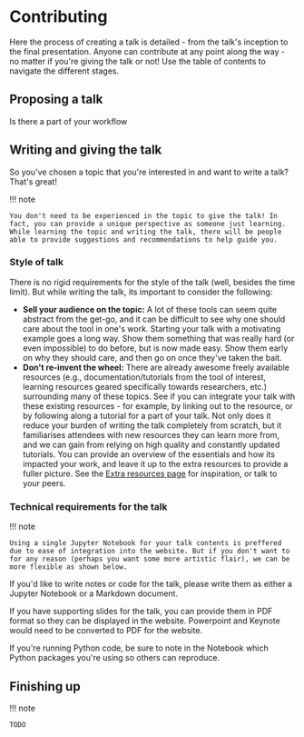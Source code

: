 # Contributing

Here the process of creating a talk is detailed - from the talk's inception to the final presentation. Anyone can contribute at any point along the way - no matter if you're giving the talk or not! Use the table of contents to navigate the different stages.

## Proposing a talk

Is there a part of your workflow

## Writing and giving the talk

So you've chosen a topic that you're interested in and want to write a talk? That's great!

!!! note

    You don't need to be experienced in the topic to give the talk! In fact, you can provide a unique perspective as someone just learning. While learning the topic and writing the talk, there will be people able to provide suggestions and recommendations to help guide you.

### Style of talk

There is no rigid requirements for the style of the talk (well, besides the time limit). But while writing the talk, its important to consider the following:

- **Sell your audience on the topic:** A lot of these tools can seem quite abstract from the get-go, and it can be difficult to see why one should care about the tool in one's work. Starting your talk with a motivating example goes a long way. Show them something that was really hard (or even impossible) to do before, but is now made easy. Show them early on why they should care, and then go on once they've taken the bait.
- **Don't re-invent the wheel:** There are already awesome freely available resources (e.g., documentation/tutorials from the tool of interest, learning resources geared specifically towards researchers, etc.) surrounding many of these topics. See if you can integrate your talk with these existing resources - for example, by linking out to the resource, or by following along a tutorial for a part of your talk. Not only does it reduce your burden of writing the talk completely from scratch, but it familiarises attendees with new resources they can learn more from, and we can gain from relying on high quality and constantly updated tutorials. You can provide an overview of the essentials and how its impacted your work, and leave it up to the extra resources to provide a fuller picture. See the [Extra resources page](./extra-resources.md) for inspiration, or talk to your peers.

### Technical requirements for the talk

!!! note

    Using a single Jupyter Notebook for your talk contents is preffered due to ease of integration into the website. But if you don't want to for any reason (perhaps you want some more artistic flair), we can be more flexible as shown below.

If you'd like to write notes or code for the talk, please write them as either a Jupyter Notebook or a Markdown document.

If you have supporting slides for the talk, you can provide them in PDF format so they can be displayed in the website. Powerpoint and Keynote would need to be converted to PDF for the website.

If you're running Python code, be sure to note in the Notebook which Python packages you're using so others can reproduce.

## Finishing up

!!! note

    TODO
